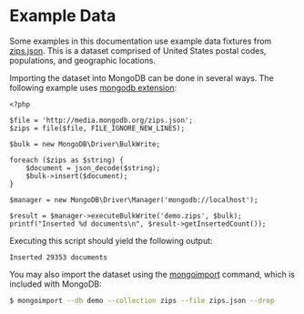 # Example Data

Some examples in this documentation use example data fixtures from
[zips.json][zips]. This is a dataset comprised of United States postal codes,
populations, and geographic locations.

Importing the dataset into MongoDB can be done in several ways. The following
example uses [mongodb extension][ext-mongodb]:

[zips]: http://media.mongodb.org/zips.json
[ext-mongodb]: http://php.net/mongodb

```
<?php

$file = 'http://media.mongodb.org/zips.json';
$zips = file($file, FILE_IGNORE_NEW_LINES);

$bulk = new MongoDB\Driver\BulkWrite;

foreach ($zips as $string) {
    $document = json_decode($string);
    $bulk->insert($document);
}

$manager = new MongoDB\Driver\Manager('mongodb://localhost');

$result = $manager->executeBulkWrite('demo.zips', $bulk);
printf("Inserted %d documents\n", $result->getInsertedCount());
```

Executing this script should yield the following output:

```
Inserted 29353 documents
```

You may also import the dataset using the [mongoimport][mongoimport] command,
which is included with MongoDB:

[mongoimport]: http://docs.mongodb.org/manual/reference/program/mongoimport/

```bash
$ mongoimport --db demo --collection zips --file zips.json --drop
```
